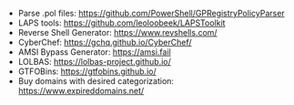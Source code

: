 - Parse .pol files: https://github.com/PowerShell/GPRegistryPolicyParser
- LAPS tools: https://github.com/leoloobeek/LAPSToolkit
- Reverse Shell Generator: https://www.revshells.com/
- CyberChef: https://gchq.github.io/CyberChef/
- AMSI Bypass Generator: https://amsi.fail
- LOLBAS: https://lolbas-project.github.io/
- GTFOBins: https://gtfobins.github.io/
- Buy domains with desired categorization: https://www.expireddomains.net/ 
